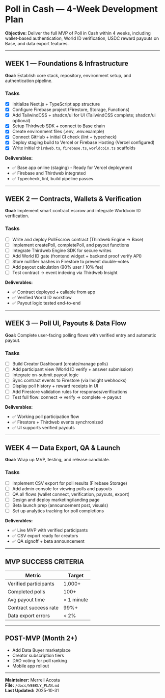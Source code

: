 # Poll in Cash — 4-Week Development Plan

**Objective:** Deliver the full MVP of Poll in Cash within 4 weeks, including wallet-based authentication, World ID verification, USDC reward payouts on Base, and data export features.

---

## WEEK 1 — Foundations & Infrastructure
**Goal:** Establish core stack, repository, environment setup, and authentication pipeline.

### Tasks
- [x] Initialize Next.js + TypeScript app structure
- [x] Configure Firebase project (Firestore, Storage, Functions)
- [x] Add TailwindCSS + shadcn/ui for UI (TailwindCSS complete; shadcn/ui optional)
- [x] Setup Thirdweb SDK + connect to Base chain
- [x] Create environment files (.env, .env.example)
- [x] Connect GitHub + initial CI check (lint + typecheck)
- [x] Deploy staging build to Vercel or Firebase Hosting (Vercel configured)
- [x] Write initial `thirdweb.ts`, `firebase.ts`, `worldcoin.ts` scaffolds

**Deliverables:**
- ✅ Base app online (staging) - Ready for Vercel deployment
- ✅ Firebase and Thirdweb integrated
- ✅ Typecheck, lint, build pipeline passes

---

## WEEK 2 — Contracts, Wallets & Verification
**Goal:** Implement smart contract escrow and integrate Worldcoin ID verification.

### Tasks
- [ ] Write and deploy PollEscrow contract (Thirdweb Engine → Base)
- [ ] Implement createPoll, completePoll, and payout functions
- [ ] Integrate Thirdweb Engine SDK for secure writes
- [ ] Add World ID gate (frontend widget + backend proof verify API)
- [ ] Store nullifier hashes in Firestore to prevent double-votes
- [ ] Add payout calculation (90% user / 10% fee)
- [ ] Test contract → event indexing via Thirdweb Insight

**Deliverables:**
- ✅ Contract deployed + callable from app
- ✅ Verified World ID workflow
- ✅ Payout logic tested end-to-end

---

## WEEK 3 — Poll UI, Payouts & Data Flow
**Goal:** Complete user-facing polling flows with verified entry and automatic payout.

### Tasks
- [ ] Build Creator Dashboard (create/manage polls)
- [ ] Add participant view (World ID verify + answer submission)
- [ ] Integrate on-submit payout logic
- [ ] Sync contract events to Firestore (via Insight webhooks)
- [ ] Display poll history + reward receipts in UI
- [ ] Add Firestore validation rules for responses/verifications
- [ ] Test full flow: connect → verify → complete → payout

**Deliverables:**
- ✅ Working poll participation flow
- ✅ Firestore + Thirdweb events synchronized
- ✅ UI supports verified payouts

---

## WEEK 4 — Data Export, QA & Launch
**Goal:** Wrap up MVP, testing, and release candidate.

### Tasks
- [ ] Implement CSV export for poll results (Firebase Storage)
- [ ] Add admin console for viewing polls and payouts
- [ ] QA all flows (wallet connect, verification, payouts, export)
- [ ] Design and deploy marketing/landing page
- [ ] Beta launch prep (announcement post, visuals)
- [ ] Set up analytics tracking for poll completions

**Deliverables:**
- ✅ Live MVP with verified participants
- ✅ CSV export ready for creators
- ✅ QA signoff + beta announcement

---

## MVP SUCCESS CRITERIA
| Metric | Target |
|---------|---------|
| Verified participants | 1,000+ |
| Completed polls | 100+ |
| Avg payout time | < 1 minute |
| Contract success rate | 99%+ |
| Data export errors | < 2% |

---

## POST-MVP (Month 2+)
- Add Data Buyer marketplace
- Creator subscription tiers
- DAO voting for poll ranking
- Mobile app rollout

---

**Maintainer:** Merrell Acosta  
**File:** `/docs/WEEKLY_PLAN.md`  
**Last Updated:** 2025-10-31
